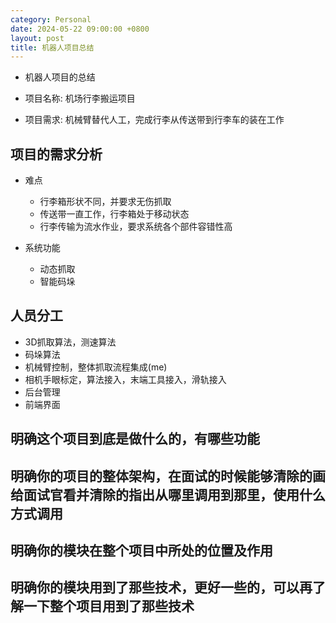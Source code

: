 ```yaml
---
category: Personal
date: 2024-05-22 09:00:00 +0800
layout: post
title: 机器人项目总结
---
```


+ 机器人项目的总结

+ 项目名称: 机场行李搬运项目
+ 项目需求: 机械臂替代人工，完成行李从传送带到行李车的装在工作

## 项目的需求分析

+ 难点
  + 行李箱形状不同，并要求无伤抓取
  + 传送带一直工作，行李箱处于移动状态
  + 行李传输为流水作业，要求系统各个部件容错性高

+ 系统功能
  + 动态抓取
  + 智能码垛

## 人员分工

+ 3D抓取算法，测速算法
+ 码垛算法
+ 机械臂控制，整体抓取流程集成(me)
+ 相机手眼标定，算法接入，末端工具接入，滑轨接入
+ 后台管理
+ 前端界面

## 明确这个项目到底是做什么的，有哪些功能

## 明确你的项目的整体架构，在面试的时候能够清除的画给面试官看并清除的指出从哪里调用到那里，使用什么方式调用

## 明确你的模块在整个项目中所处的位置及作用

## 明确你的模块用到了那些技术，更好一些的，可以再了解一下整个项目用到了那些技术